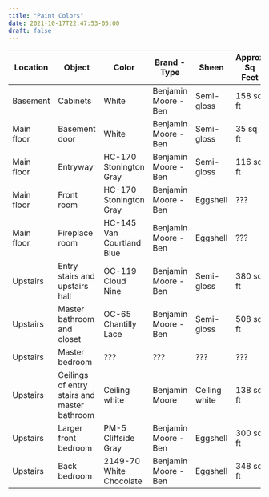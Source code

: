 ```yaml
---
title: "Paint Colors"
date: 2021-10-17T22:47:53-05:00
draft: false
---
```


| Location | Object | Color | Brand - Type | Sheen | Approx Sq Feet |
| --- | --- | --- | --- | --- | --- |
| Basement | Cabinets | White | Benjamin Moore - Ben | Semi-gloss | 158 sq ft |
| Main floor | Basement door | White | Benjamin Moore - Ben | Semi-gloss | 35 sq ft |
| Main floor | Entryway | HC-170 Stonington Gray | Benjamin Moore - Ben | Semi-gloss | 116 sq ft |
| Main floor | Front room | HC-170 Stonington Gray | Benjamin Moore - Ben | Eggshell | ??? |
| Main floor | Fireplace room | HC-145 Van Courtland Blue | Benjamin Moore - Ben | Eggshell | ??? |
| Upstairs | Entry stairs and upstairs hall | OC-119 Cloud Nine | Benjamin Moore - Ben | Semi-gloss | 380 sq ft |
| Upstairs | Master bathroom and closet | OC-65 Chantilly Lace | Benjamin Moore - Ben | Semi-gloss | 508 sq ft |
| Upstairs | Master bedroom | ??? | ??? | ??? | ??? |
| Upstairs | Ceilings of entry stairs and master bathroom | Ceiling white | Benjamin Moore | Ceiling white | 138 sq ft |
| Upstairs | Larger front bedroom | PM-5 Cliffside Gray | Benjamin Moore - Ben | Eggshell | 300 sq ft |
| Upstairs | Back bedroom | 2149-70 White Chocolate | Benjamin Moore - Ben | Eggshell | 348 sq ft |
